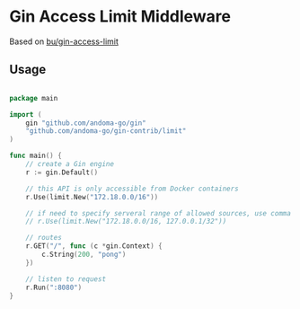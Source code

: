# Gin Access Limit Middleware

Based on [bu/gin-access-limit](https://github.com/bu/gin-access-limit)

## Usage

```go

package main

import (
    gin "github.com/andoma-go/gin"
    "github.com/andoma-go/gin-contrib/limit"
)

func main() {
    // create a Gin engine
    r := gin.Default()

    // this API is only accessible from Docker containers
    r.Use(limit.New("172.18.0.0/16"))

    // if need to specify serveral range of allowed sources, use comma to concatenate them
    // r.Use(limit.New("172.18.0.0/16, 127.0.0.1/32"))

    // routes
    r.GET("/", func (c *gin.Context) {
        c.String(200, "pong")
    })

    // listen to request
    r.Run(":8080")
}

```
